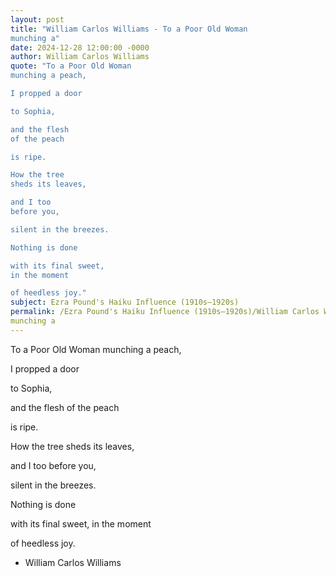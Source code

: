 ```yaml
---
layout: post
title: "William Carlos Williams - To a Poor Old Woman
munching a"
date: 2024-12-28 12:00:00 -0000
author: William Carlos Williams
quote: "To a Poor Old Woman
munching a peach,

I propped a door

to Sophia,

and the flesh
of the peach

is ripe.

How the tree
sheds its leaves,

and I too
before you,

silent in the breezes.

Nothing is done

with its final sweet,
in the moment

of heedless joy."
subject: Ezra Pound's Haiku Influence (1910s–1920s)
permalink: /Ezra Pound's Haiku Influence (1910s–1920s)/William Carlos Williams/William Carlos Williams - To a Poor Old Woman
munching a
---
```


To a Poor Old Woman
munching a peach,

I propped a door

to Sophia,

and the flesh
of the peach

is ripe.

How the tree
sheds its leaves,

and I too
before you,

silent in the breezes.

Nothing is done

with its final sweet,
in the moment

of heedless joy.

- William Carlos Williams
